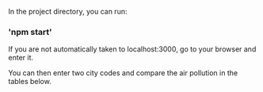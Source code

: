 

In the project directory, you can run:
 ### 'npm start'
 
 If you are not automatically taken to localhost:3000, go to your browser and enter it. 
 
You can then enter two city codes and compare the air pollution in the tables below. 
